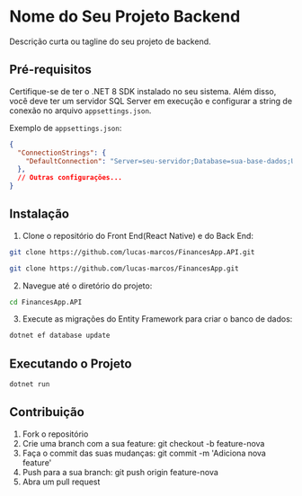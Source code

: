# Nome do Seu Projeto Backend

Descrição curta ou tagline do seu projeto de backend.

## Pré-requisitos

Certifique-se de ter o .NET 8 SDK instalado no seu sistema. Além disso, você deve ter um servidor SQL Server em execução e configurar a string de conexão no arquivo `appsettings.json`.

Exemplo de `appsettings.json`:

```json
{
  "ConnectionStrings": {
    "DefaultConnection": "Server=seu-servidor;Database=sua-base-dados;User=seu-usuario;Password=sua-senha;"
  },
  // Outras configurações...
}
```

## Instalação

1) Clone o repositório do Front End(React Native) e do Back End:

```bash
git clone https://github.com/lucas-marcos/FinancesApp.API.git
```

```bash
git clone https://github.com/lucas-marcos/FinancesApp.git
```

2) Navegue até o diretório do projeto:

```bash
cd FinancesApp.API
```

3) Execute as migrações do Entity Framework para criar o banco de dados:

```bash
dotnet ef database update
```

## Executando o Projeto

```bash
dotnet run
```

## Contribuição

1) Fork o repositório
2) Crie uma branch com a sua feature: git checkout -b feature-nova
3) Faça o commit das suas mudanças: git commit -m 'Adiciona nova feature'
4) Push para a sua branch: git push origin feature-nova
5) Abra um pull request
